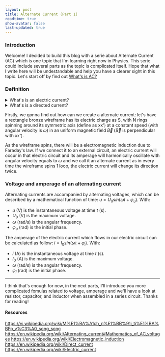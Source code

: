```yaml
---
layout: post
title: Alternate Current (Part 1)
readtime: true
show-avatar: false
last-updated: true
---
```

### Introduction

Welcome! I decided to build this blog with a serie about Alternate Current (AC) which is one topic that I'm learning right now in Physics. This serie could include several parts as the topic is complicated itself. Hope that what I write here will be undestandable and help you have a clearer sight in this topic. Let's start off by find out [What's is AC?](#definition)

### Definition
<details>
    <summary>What's is an electric current?</summary>

    * An electric current is a stream of charged particles, such as electrons (-) or ions (+/-). Electric currents don't have direction and their amperage is constant.
</details>

<details>
    <summary>What's is a directed current?</summary>

    * A directed current is an electric current but it has its own direction, which never change over time and its amperage can be changed.
</details>

Firstly, we gonna find out how can we create a alternate current: let's have a rectangle bronze wireframe has its electric charge as S, with N rings spinning around its symmetric axis (define as xx') at a constant speed (with angular velocity is $\omega$) in an uniform magnetic field $\vec{B}$ ($\vec{B}$ is perpendicular with xx').

As the wireframe spins, there will be a electromagnetic induction due to Faraday's law. If we connect it to an external circuit, an electric current will occur in that electric circuit and its amperage will harmonically oscillate with angular velocity equals to $\omega$ and we call it an alternate current as in every time the wireframe spins 1 loop, the electric current will change its direction twice.

### Voltage and amperage of an alternating current

Alternating currents are accompanied by alternating voltages, which can be described by a mathematical function of time: $u = U_0sin(\omega t + \varphi_u)$. With:
* $u$ (V) is the instantaneous voltage at time $t$ (s).
* $U_0$ (V) is the maximum voltage.
* $\omega$ (rad/s) is the angular frequency.
* $\varphi_u$ (rad) is the initial phase.

The amperage of the electric current which flows in our electric circuit can be calculated as follow: $i=I_0sin(\omega t + \varphi_i)$. With:
* $i$ (A) is the instantaneous voltage at time $t$ (s).
* $I_0$ (A) is the maximum voltage.
* $\omega$ (rad/s) is the angular frequency.
* $\varphi_i$ (rad) is the initial phase.

---

I think that's enough for now, in the next parts, I'll introduce you more complicated fomulas related to voltage, amperage and we'll have a look at resistor, capacitor, and inductor when assembled in a series circuit. Thanks for reading!

#### Resources

https://vi.wikipedia.org/wiki/M%E1%BA%A1ch_n%E1%BB%91i_ti%E1%BA%BFp_v%C3%A0_song_song
https://en.wikipedia.org/wiki/Alternating_current#Mathematics_of_AC_voltages
https://en.wikipedia.org/wiki/Electromagnetic_induction
https://en.wikipedia.org/wiki/Direct_current
https://en.wikipedia.org/wiki/Electric_current